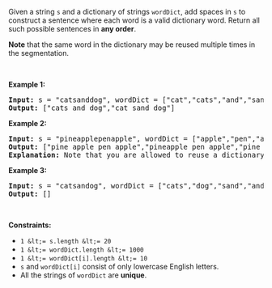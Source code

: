 Given a string `` s `` and a dictionary of strings `` wordDict ``, add spaces in `` s `` to construct a sentence where each word is a valid dictionary word. Return all such possible sentences in __any order__.

__Note__ that the same word in the dictionary may be reused multiple times in the segmentation.

&nbsp;

__Example 1:__

<pre>
<strong>Input:</strong> s = "catsanddog", wordDict = ["cat","cats","and","sand","dog"]
<strong>Output:</strong> ["cats and dog","cat sand dog"]
</pre>

__Example 2:__

<pre>
<strong>Input:</strong> s = "pineapplepenapple", wordDict = ["apple","pen","applepen","pine","pineapple"]
<strong>Output:</strong> ["pine apple pen apple","pineapple pen apple","pine applepen apple"]
<strong>Explanation:</strong> Note that you are allowed to reuse a dictionary word.
</pre>

__Example 3:__

<pre>
<strong>Input:</strong> s = "catsandog", wordDict = ["cats","dog","sand","and","cat"]
<strong>Output:</strong> []
</pre>

&nbsp;

__Constraints:__

*   `` 1 &lt;= s.length &lt;= 20 ``
*   `` 1 &lt;= wordDict.length &lt;= 1000 ``
*   `` 1 &lt;= wordDict[i].length &lt;= 10 ``
*   `` s `` and `` wordDict[i] `` consist of only lowercase English letters.
*   All the strings of `` wordDict `` are __unique__.